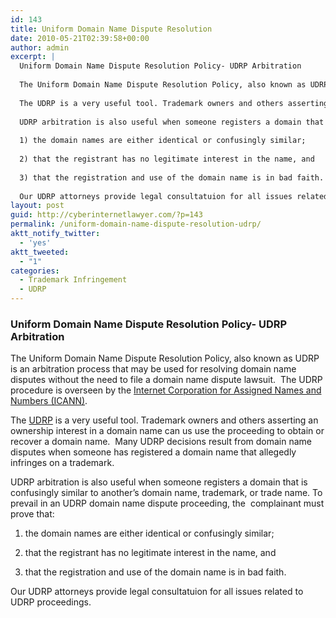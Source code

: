 ```yaml
---
id: 143
title: Uniform Domain Name Dispute Resolution
date: 2010-05-21T02:39:58+00:00
author: admin
excerpt: |
  Uniform Domain Name Dispute Resolution Policy- UDRP Arbitration
  
  The Uniform Domain Name Dispute Resolution Policy, also known as UDRP is an arbitration process that may be used for resolving domain name disputes without the need to file a domain name dispute lawsuit.  The UDRP procedure is overseen by the Internet Corporation for Assigned Names and Numbers (ICANN).
  
  The UDRP is a very useful tool. Trademark owners and others asserting an ownership interest in a domain name can us use the proceeding to obtain or recover a domain name.  Many UDRP decisions result from domain name disputes when someone has registered a domain name that allegedly infringes on a trademark.
  
  UDRP arbitration is also useful when someone registers a domain that is confusingly similar to another's domain name, trademark, or trade name. To prevail in an UDRP domain name dispute proceeding, the  complainant must prove that:
  
  1) the domain names are either identical or confusingly similar;
  
  2) that the registrant has no legitimate interest in the name, and
  
  3) that the registration and use of the domain name is in bad faith.
  
  Our UDRP attorneys provide legal consultatuion for all issues related to UDRP proceedings.
layout: post
guid: http://cyberinternetlawyer.com/?p=143
permalink: /uniform-domain-name-dispute-resolution-udrp/
aktt_notify_twitter:
  - 'yes'
aktt_tweeted:
  - "1"
categories:
  - Trademark Infringement
  - UDRP
---
```

### Uniform Domain Name Dispute Resolution Policy- UDRP Arbitration

The Uniform Domain Name Dispute Resolution Policy, also known as UDRP is an arbitration process that may be used for resolving domain name disputes without the need to file a domain name dispute lawsuit.  The UDRP procedure is overseen by the  <a href="http://www.icann.org/" target="_blank" rel="nofollow" >Internet Corporation for Assigned Names and Numbers (ICANN)</a>.

The  <a href="http://www.cyberinternetlawyer.com/UDRP.html" target="_blank"  rel="nofollow" >UDRP</a> is a very useful tool. Trademark owners and others asserting an ownership interest in a domain name can us use the proceeding to obtain or recover a domain name.  Many UDRP decisions result from domain name disputes when someone has registered a domain name that allegedly infringes on a trademark.

UDRP arbitration is also useful when someone registers a domain that is confusingly similar to another&#8217;s domain name, trademark, or trade name. To prevail in an UDRP domain name dispute proceeding, the  complainant must prove that:

1) the domain names are either identical or confusingly similar;

2) that the registrant has no legitimate interest in the name, and

3) that the registration and use of the domain name is in bad faith.

Our UDRP attorneys provide legal consultatuion for all issues related to UDRP proceedings.